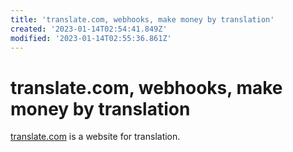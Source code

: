 ```yaml
---
title: 'translate.com, webhooks, make money by translation'
created: '2023-01-14T02:54:41.849Z'
modified: '2023-01-14T02:55:36.861Z'
---
```


# translate.com, webhooks, make money by translation

[translate.com](https://www.translate.com) is a website for translation. 
